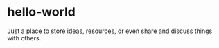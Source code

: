 # hello-world
Just a place to store ideas, resources, or even share and discuss things with others.
